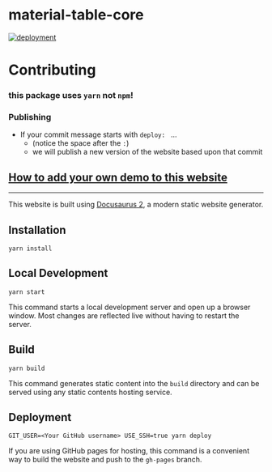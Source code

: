 # material-table-core

<a href="https://github.com/material-table-core/website/actions?query=workflow%3Adocusaurus">
        <img 
          title="deployment" 
          src="https://github.com/material-table-core/website/actions/workflows/deployment.yml/badge.svg?branch=master"
        >
</a>

# Contributing 

### this package uses `yarn` not `npm`!

### Publishing

- If your commit message starts with `deploy: ` ...
  - (notice the space after the `:`)
  - we will publish a new version of the website based upon that commit

## [How to add your own demo to this website](https://material-table-core.com/demos#how-to-add-demo)

---

This website is built using [Docusaurus 2](https://v2.docusaurus.io/), a modern static website generator.

## Installation

```console
yarn install
```

## Local Development

```console
yarn start
```

This command starts a local development server and open up a browser window. Most changes are reflected live without having to restart the server.

## Build

```console
yarn build
```

This command generates static content into the `build` directory and can be served using any static contents hosting service.

## Deployment

```console
GIT_USER=<Your GitHub username> USE_SSH=true yarn deploy
```

If you are using GitHub pages for hosting, this command is a convenient way to build the website and push to the `gh-pages` branch.
